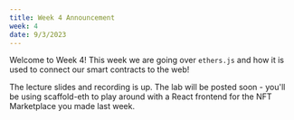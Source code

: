 ```yaml
---
title: Week 4 Announcement
week: 4
date: 9/3/2023
---
```


Welcome to Week 4! This week we are going over `ethers.js` and how it is used to connect our smart contracts to the web!

The lecture slides and recording is up. The lab will be posted soon - you'll be using scaffold-eth to play around with a React frontend for the NFT Marketplace you made last week.